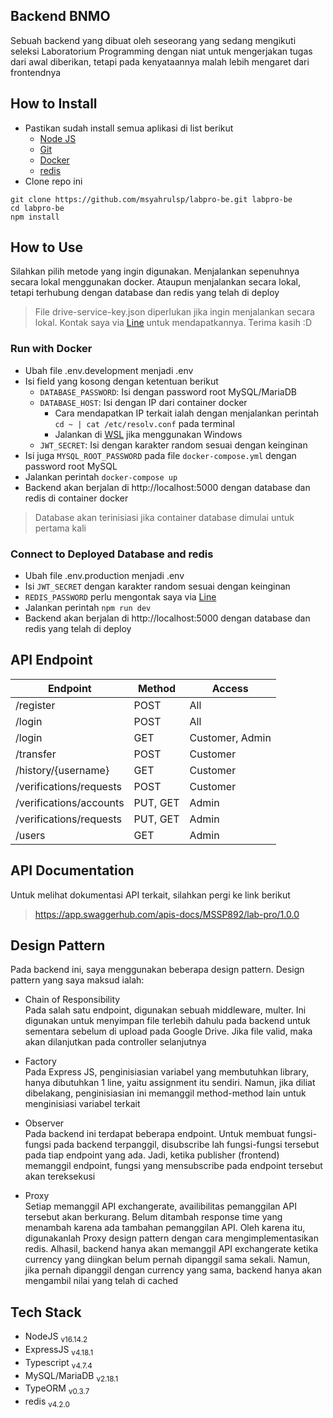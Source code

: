 ## Backend BNMO
Sebuah backend yang dibuat oleh seseorang yang sedang mengikuti seleksi Laboratorium Programming dengan niat untuk mengerjakan tugas dari awal diberikan, tetapi pada kenyataannya malah lebih mengaret dari frontendnya

## How to Install
- Pastikan sudah install semua aplikasi di list berikut
  - [Node JS](https://nodejs.org/en/)
  - [Git](https://git-scm.com/)
  - [Docker](https://docs.docker.com/desktop/)
  - [redis](https://redis.io/docs/getting-started/)
- Clone repo ini
```
git clone https://github.com/msyahrulsp/labpro-be.git labpro-be
cd labpro-be
npm install
```

## How to Use
Silahkan pilih metode yang ingin digunakan. Menjalankan sepenuhnya secara lokal menggunakan docker. Ataupun menjalankan secara lokal, tetapi terhubung dengan database dan redis yang telah di deploy
> File drive-service-key.json diperlukan jika ingin menjalankan secara lokal. Kontak saya via [Line](https://line.me/ti/p/~bbolt2002) untuk mendapatkannya. Terima kasih :D
### Run with Docker
- Ubah file .env.development menjadi .env
- Isi field yang kosong dengan ketentuan berikut
  - `DATABASE_PASSWORD`: Isi dengan password root MySQL/MariaDB
  - `DATABASE_HOST`: Isi dengan IP dari container docker<br>
    * Cara mendapatkan IP terkait ialah dengan menjalankan perintah `cd ~ | cat /etc/resolv.conf` pada terminal
    * Jalankan di [WSL](https://docs.microsoft.com/en-us/windows/wsl/install) jika menggunakan Windows
  - `JWT_SECRET`: Isi dengan karakter random sesuai dengan keinginan
- Isi juga `MYSQL_ROOT_PASSWORD` pada file `docker-compose.yml` dengan password root MySQL
- Jalankan perintah `docker-compose up`
- Backend akan berjalan di http://localhost:5000 dengan database dan redis di container docker
> Database akan terinisiasi jika container database dimulai untuk pertama kali

### Connect to Deployed Database and redis
- Ubah file .env.production menjadi .env
- Isi `JWT_SECRET` dengan karakter random sesuai dengan keinginan
- `REDIS_PASSWORD` perlu mengontak saya via [Line](https://line.me/ti/p/~bbolt2002)
- Jalankan perintah `npm run dev`
- Backend akan berjalan di http://localhost:5000 dengan database dan redis yang telah di deploy

## API Endpoint

| Endpoint                | Method    | Access          |
|-------------------------|-----------|-----------------|
| /register               | POST      | All             |
| /login                  | POST      | All             |
| /login                  | GET       | Customer, Admin |
| /transfer               | POST      | Customer        |
| /history/{username}     | GET       | Customer        |
| /verifications/requests | POST      | Customer        |
| /verifications/accounts | PUT, GET  | Admin           |
| /verifications/requests | PUT, GET  | Admin           |
| /users                  | GET       | Admin           |

## API Documentation
Untuk melihat dokumentasi API terkait, silahkan pergi ke link berikut
> https://app.swaggerhub.com/apis-docs/MSSP892/lab-pro/1.0.0

## Design Pattern
Pada backend ini, saya menggunakan beberapa design pattern. Design pattern yang saya maksud ialah:
- Chain of Responsibility<br>
Pada salah satu endpoint, digunakan sebuah middleware, multer. Ini digunakan untuk menyimpan file terlebih dahulu pada backend untuk sementara sebelum di upload pada Google Drive. Jika file valid, maka akan dilanjutkan pada controller selanjutnya

- Factory<br>
Pada Express JS, penginisiasian variabel yang membutuhkan library, hanya dibutuhkan 1 line, yaitu assignment itu sendiri. Namun, jika diliat dibelakang, penginisiasian ini memanggil method-method lain untuk menginisiasi variabel terkait

- Observer<br>
Pada backend ini terdapat beberapa endpoint. Untuk membuat fungsi-fungsi pada backend terpanggil, disubscribe lah fungsi-fungsi tersebut pada tiap endpoint yang ada. Jadi, ketika publisher (frontend) memanggil endpoint, fungsi yang mensubscribe pada endpoint tersebut akan tereksekusi  

- Proxy<br>
Setiap memanggil API exchangerate, availibilitas pemanggilan API tersebut akan berkurang. Belum ditambah response time yang menambah karena ada tambahan pemanggilan API. Oleh karena itu, digunakanlah Proxy design pattern dengan cara mengimplementasikan redis. Alhasil, backend hanya akan memanggil API exchangerate ketika currency yang diingkan belum pernah dipanggil sama sekali. Namun, jika pernah dipanggil dengan currency yang sama, backend hanya akan mengambil nilai yang telah di cached 

## Tech Stack
- NodeJS <sub>v16.14.2</sub>
- ExpressJS <sub>v4.18.1</sub>
- Typescript <sub>v4.7.4</sub>
- MySQL/MariaDB <sub>v2.18.1</sub>
- TypeORM <sub>v0.3.7</sub>
- redis <sub>v4.2.0</sub>

